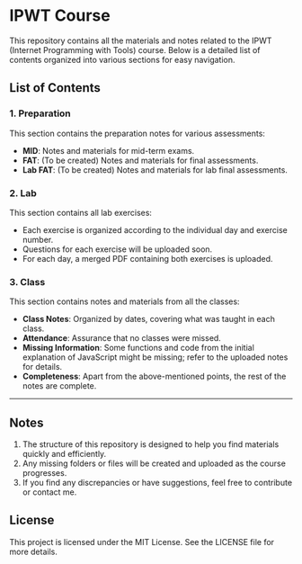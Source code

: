 # IPWT Course

This repository contains all the materials and notes related to the IPWT (Internet Programming with Tools) course. Below is a detailed list of contents organized into various sections for easy navigation.

## List of Contents

### 1. Preparation
This section contains the preparation notes for various assessments:
- **MID**: Notes and materials for mid-term exams.
- **FAT**: (To be created) Notes and materials for final assessments.
- **Lab FAT**: (To be created) Notes and materials for lab final assessments.

### 2. Lab
This section contains all lab exercises:
- Each exercise is organized according to the individual day and exercise number.
- Questions for each exercise will be uploaded soon.
- For each day, a merged PDF containing both exercises is uploaded.

### 3. Class
This section contains notes and materials from all the classes:
- **Class Notes**: Organized by dates, covering what was taught in each class.
- **Attendance**: Assurance that no classes were missed.
- **Missing Information**: Some functions and code from the initial explanation of JavaScript might be missing; refer to the uploaded notes for details.
- **Completeness**: Apart from the above-mentioned points, the rest of the notes are complete.

---

## Notes
1. The structure of this repository is designed to help you find materials quickly and efficiently.
2. Any missing folders or files will be created and uploaded as the course progresses.
3. If you find any discrepancies or have suggestions, feel free to contribute or contact me.

## License
This project is licensed under the MIT License. See the LICENSE file for more details.
